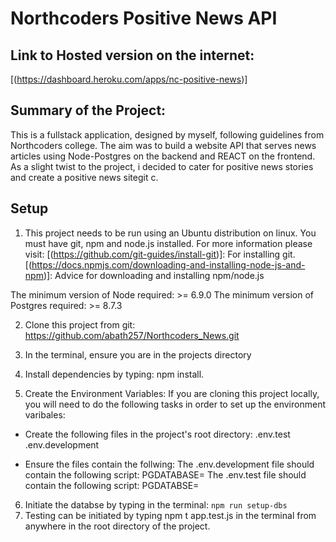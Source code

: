 # Northcoders Positive News API

## Link to Hosted version on the internet:
[(https://dashboard.heroku.com/apps/nc-positive-news)]

## Summary of the Project: 
This is a fullstack application, designed by myself, following guidelines from Northcoders college. The aim was to build a website API that serves news articles using Node-Postgres on the backend and REACT on the frontend. As a slight twist to the project, i decided to cater for positive news stories and create a positive news sitegit c.    


## Setup
1. This project needs to be run using an Ubuntu distribution on linux. You must have git, npm and node.js installed. For more information please visit:
[(https://github.com/git-guides/install-git)]: For installing git. 
[(https://docs.npmjs.com/downloading-and-installing-node-js-and-npm)]: Advice for downloading and installing npm/node.js

The minimum version of Node required: >= 6.9.0
The minimum version of Postgres required: >= 8.7.3


2. Clone this project from git: https://github.com/abath257/Northcoders_News.git

3. In the terminal, ensure you are in the projects directory

4. Install dependencies by typing: npm install. 
5. Create the Environment Variables:
If you are cloning this project locally, you will need to do the following tasks in order to set up the environment varibales:

* Create the following files in the project's root directory:
.env.test
.env.development

* Ensure the files contain the follwing: 
The .env.development file should contain the following script: PGDATABASE=<database name here>
The .env.test file should contain the following script: PGDATABSE=<test database name here>

6. Initiate the databse by typing in the terminal: ```npm run setup-dbs``` 
7. Testing can be initiated by typing npm t app.test.js in the terminal from anywhere in the root directory of the project. 
 
